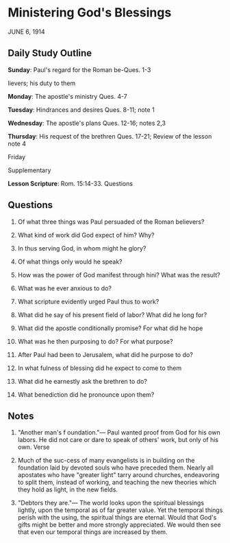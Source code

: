 # Ministering God's Blessings
JUNE 6, 1914

## Daily Study Outline

**Sunday**: Paul's regard for the Roman be-Ques. 1-3

lievers; his duty to them

**Monday**: The apostle's ministry Ques. 4-7

**Tuesday**: Hindrances and desires Ques. 8-11; note 1

**Wednesday**: The apostle's plans Ques. 12-16; notes 2,3

**Thursday**: His request of the brethren Ques. 17-21; Review of the lesson note 4

Friday

Supplementary

**Lesson Scripture**: Rom. 15:14-33. Questions

## Questions

1. Of what three things was Paul persuaded of the Roman believers? 

4. What kind of work did God expect of him? Why? 

5. In thus serving God, in whom might he glory? 

6. Of what things only would he speak? 

7. How was the power of God manifest through hini? What was the result? 

8. What was he ever anxious to do? 

9. What scripture evidently urged Paul thus to work? 

11. What did he say of his present field of labor? What did he long for? 

12. What did the apostle conditionally promise? For what did he hope 

13. What was he then purposing to do? For what purpose? 

17. After Paul had been to Jerusalem, what did he purpose to do? 

18. In what fulness of blessing did he expect to come to them 

19. What did he earnestly ask the brethren to do? 

21. What benediction did he pronounce upon them? 

## Notes

1. "Another man's f oundation."— Paul wanted proof from God for his own labors. He did not care or dare to speak of others' work, but only of his own. Verse

11. Much of the suc-cess of many evangelists is in building on the foundation laid by devoted souls who have preceded them. Nearly all apostates who have "greater light" tarry around churches, endeavoring to split them, instead of working, and teaching the new theories which they hold as light, in the new fields.

3. "Debtors they are."— The world looks upon the spiritual blessings lightly, upon the temporal as of far greater value. Yet the temporal things perish with the using, the spiritual things are eternal. Would that God's gifts might be better and more strongly appreciated. We would then see that even our temporal things are increased by them.
